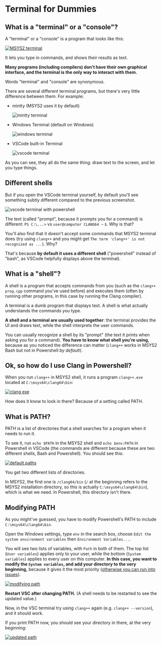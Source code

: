 # Terminal for Dummies

## What is a "terminal" or a "console"?

A "terminal" or a "console" is a program that looks like this:

[![MSYS2 terminal](/tooling/images/terminal.png)](/tooling/images/terminal.png)

It lets you type in commands, and shows their results as text.

**Many programs (including compilers) don't have their own graphical interface, and the terminal is the only way to interact with them.**

Words "terminal" and "console" are synonymous.

There are several different terminal programs, but there's very little difference between them. For example:

* mintty (MSYS2 uses it by default)

  ![mintty terminal](/tooling/images/terminal_mintty.png)

* Windows Terminal (default on Windows)

  ![windows terminal](/tooling/images/terminal_windows.png)

* VSCode built-in Terminal

  ![vscode terminal](/tooling/images/terminal_vscode.png)

As you can see, they all do the same thing: draw text to the screen, and let you type things.

## Different shells

But if you open the VSCode terminal yourself, by default you'll see something subtly different compared to the previous screenshot.

![vscode terminal with powershell](/tooling/images/terminal_vscode_powershell.png)

The text (called "prompt", because it prompts you for a command) is different: `PS C:\...>` vs `user@computer CLANG64 ~` `$`. Why is that?

You'll also find that it doesn't accept some commands that MSYS2 terminal does (try using `clang++` and you might get `The term 'clang++' is not recognized as ...`). Why?

That's because **by default it uses a different shell** ("powershell" instead of "bash", as VSCode helpfully displays above the terminal).

## What is a "shell"?

A shell is a program that accepts commands from you (such as the `clang++ prog.cpp` command you've used before) and executes them (often by running other programs, in this case by running the Clang compiler).

A terminal is a dumb program that displays text. A shell is what actually understands the commands you type.

**A shell and a terminal are usually used together**: the terminal provides the UI and draws text, while the shell interprets the user commands.

You can usually recognize a shell by its "prompt" (the text it prints when asking you for a command). **You have to know what shell you're using,** because as you noticed the difference can matter (`clang++` works in MSYS2 Bash but not in Powershell *by default*).

## Ok, so how do I use Clang in Powershell?

When you run `clang++` in MSYS2 shell, it runs a program `clang++.exe` located at `C:\msys64\clang64\bin`:

[![clang exe](/tooling/images/clang_exe.png)](/tooling/images/clang_exe.png)

How does it know to look in there? Because of a setting called PATH.

## What is PATH?

PATH is a list of directories that a shell searches for a program when it needs to run it.

To see it, run `echo $PATH` in the MSYS2 shell and `echo $env:PATH` in Powershell in VSCode (the commands are different because these are two different shells, Bash and Powershell). You should see this:

[![default paths](/tooling/images/default_shell_paths.png)](/tooling/images/default_shell_paths.png)

You get two different lists of directories.

In MSYS2, the first one is `/clang64/bin` (`/` at the beginning refers to the MSYS2 installation directory, so this is actually `C:\msys64\clang64\bin`), which is what we need. In Powershell, this directory isn't there.

## Modifying PATH

As you might've guessed, you have to modify Powershell's PATH to include `C:\msys64\clang64\bin`.

Open the Windows settings, type `env` in the search box, choose `Edit the system environment variables` then `Environment Variables...`.

You will see two lists of variables, with `Path` in both of them. The top list (`User variables`) applies only to your user, while the bottom (`System variables`) applies to every user on this computer. **In this case, you want to modify the `System variables`, and add your directory to the very beginning,** because it gives it the most priority ([otherwise you can run into issues](/tooling/articles/debugging_dll_issues.md)).

[![modifying path](/tooling/images/modifying_path.png)](/tooling/images/modifying_path.png)

**Restart VSC after changing PATH.** (A shell needs to be restarted to see the updated value.)

Now, in the VSC terminal try using `clang++` again (e.g. `clang++ --version`), and it should work.

If you print PATH now, you should see your directory in there, at the very beginning:

[![updated path](/tooling/images/updated_path.png)](/tooling/images/updated_path.png)
